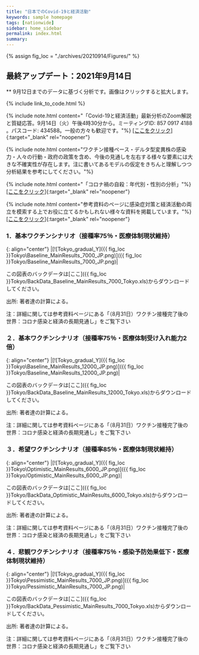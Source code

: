 ```yaml
---
title: "日本でのCovid-19と経済活動"
keywords: sample homepage
tags: [nationwide]
sidebar: home_sidebar
permalink: index.html
summary:
---
```


{% assign fig_loc = "./archives/20210914/Figures/" %}

## 最終アップデート：2021年9月14日
** 9月12日までのデータに基づく分析です。画像はクリックすると拡大します。

{% include link_to_code.html %}

{% include note.html content="「Covid-19と経済活動」最新分析のZoom解説と質疑応答。9月14日（火）午後4時30分から。ミーティングID: 857 0917 4188 。パスコード: 434588。一般の方々も歓迎です。"%}
[[ここをクリック]](https://u-tokyo-ac-jp.zoom.us/j/85709174188?pwd=cm5pTjJ0ZU9nelpWUkU3N2tyOGZLZz09){:target="_blank" rel="noopener"}

{% include note.html content="ワクチン接種ペース・デルタ型変異株の感染力・人々の行動・政府の政策を含め、今後の見通しを左右する様々な要素には大きな不確実性が存在します。注に書いてあるモデルの仮定をきちんと理解しつつ分析結果を参考にしてください。"%}

{% include note.html content="「コロナ禍の自殺：年代別・性別の分析」"%}
 [[ここをクリック]](./files/FujiiNakata_Suicides_Slides_20210907.pdf){:target="_blank" rel="noopener"}

{% include note.html content="参考資料のページに感染症対策と経済活動の両立を模索する上でお役に立てるかもしれない様々な資料を掲載しています。"%}
[[ここをクリック]](https://covid19outputjapan.github.io/JP/resources.html){:target="_blank" rel="noopener"}









### 1．基本ワクチンシナリオ（接種率75％・医療体制現状維持）

{: align="center"}
|[![Tokyo_gradual_Y]({{ fig_loc }}Tokyo\Baseline_MainResults_7000_JP.png)]({{ fig_loc }}Tokyo/Baseline_MainResults_7000_JP.png)|

この図表のバックデータは[ここ]({{ fig_loc }}Tokyo/BackData_Baseline_MainResults_7000_Tokyo.xls)からダウンロードしてください。

出所: 著者達の計算による。<br>

注：詳細に関しては参考資料ページにある「（8月31日）ワクチン接種完了後の世界：コロナ感染と経済の長期見通し」をご覧下さい

### ２．基本ワクチンシナリオ（接種率75％・医療体制受け入れ能力2倍）

{: align="center"}
|[![Tokyo_gradual_Y]({{ fig_loc }}Tokyo\Baseline_MainResults_12000_JP.png)]({{ fig_loc }}Tokyo/Baseline_MainResults_12000_JP.png)|

この図表のバックデータは[ここ]({{ fig_loc }}Tokyo/BackData_Baseline_MainResults_12000_Tokyo.xls)からダウンロードしてください。

出所: 著者達の計算による。<br>

注：詳細に関しては参考資料ページにある「（8月31日）ワクチン接種完了後の世界：コロナ感染と経済の長期見通し」をご覧下さい

### ３．希望ワクチンシナリオ（接種率85％・医療体制現状維持）

{: align="center"}
|[![Tokyo_gradual_Y]({{ fig_loc }}Tokyo\Optimistic_MainResults_6000_JP.png)]({{ fig_loc }}Tokyo/Optimistic_MainResults_6000_JP.png)|

この図表のバックデータは[ここ]({{ fig_loc }}Tokyo/BackData_Optimistic_MainResults_6000_Tokyo.xls)からダウンロードしてください。

出所: 著者達の計算による。<br>

注：詳細に関しては参考資料ページにある「（8月31日）ワクチン接種完了後の世界：コロナ感染と経済の長期見通し」をご覧下さい

### ４．悲観ワクチンシナリオ（接種率75％・感染予防効果低下・医療体制現状維持）

{: align="center"}
|[![Tokyo_gradual_Y]({{ fig_loc }}Tokyo\Pessimistic_MainResults_7000_JP.png)]({{ fig_loc }}Tokyo/Pessimistic_MainResults_7000_JP.png)|

この図表のバックデータは[ここ]({{ fig_loc }}Tokyo/BackData_Pessimistic_MainResults_7000_Tokyo.xls)からダウンロードしてください。

出所: 著者達の計算による。<br>

注：詳細に関しては参考資料ページにある「（8月31日）ワクチン接種完了後の世界：コロナ感染と経済の長期見通し」をご覧下さい

